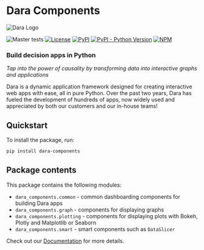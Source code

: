 # Dara Components

<picture>
    <source srcset="https://github.com/causalens/dara/blob/master/img/dara_dark.svg?raw=true" media="(prefers-color-scheme: dark)">
    <img src="https://github.com/causalens/dara/blob/master/img/dara_light.svg?raw=true" alt="Dara Logo">
</picture>

![Master tests](https://github.com/causalens/dara/actions/workflows/tests.yml/badge.svg?branch=master)
[![License](https://img.shields.io/badge/License-Apache_2.0-blue.svg)](https://www.apache.org/licenses/LICENSE-2.0)
[![PyPI](https://img.shields.io/pypi/v/dara-components.svg?color=dark-green)](https://pypi.org/project/dara-components/)
[![PyPI - Python Version](https://img.shields.io/pypi/pyversions/dara-components.svg?color=dark-green)](https://pypi.org/project/dara-components/)
[![NPM](https://img.shields.io/npm/v/@darajs/components.svg?color=dark-green)](https://www.npmjs.com/package/@darajs/components)

### Build decision apps in Python

_Tap into the power of causality by transforming data into interactive graphs and applications_

Dara is a dynamic application framework designed for creating interactive web apps with ease, all in pure Python. Over the past two years, Dara has fueled the development of hundreds of apps, now widely used and appreciated by both our customers and our in-house teams!

## Quickstart

To install the package, run:

```bash
pip install dara-components
```

## Package contents

This package contains the following modules:

-   `dara_components.common` - common dashboarding components for building Dara apps
-   `dara_components.graph` - components for displaying graphs
-   `dara_components.plotting` - components for displaying plots with Bokeh, Plotly and Matplotlib or Seaborn
-   `dara_components.smart` - smart components such as `DataSlicer`

Check out our [Documentation](https://dara.causalens.com/docs/category/build-dara-apps) for more details.
